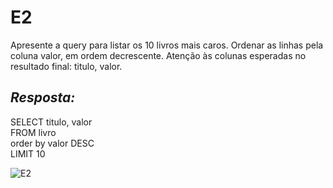 # E2
Apresente a query para listar os 10 livros mais caros. Ordenar as linhas pela coluna valor, em ordem decrescente.  Atenção às colunas esperadas no resultado final:  titulo, valor.

## *Resposta:*
SELECT titulo, valor<br>
FROM livro<br>
order by valor DESC<br>
LIMIT 10

![E2](/Compass/Sprint_2/Evidencias/E2.png)